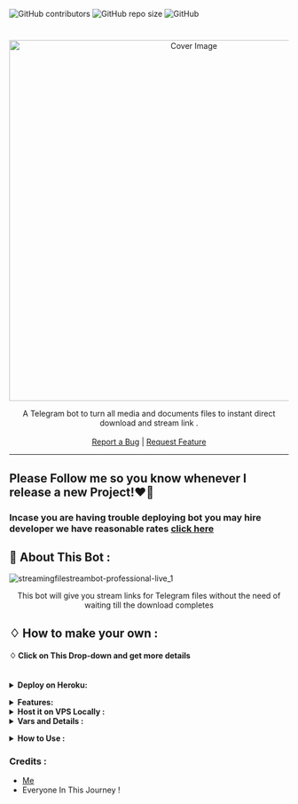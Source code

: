 ![GitHub contributors](https://img.shields.io/github/contributors/adarsh-goel/filestreambot-pro?style=flat&color=green)
![GitHub repo size](https://img.shields.io/github/repo-size/adarsh-goel/filestreambot-pro?color=green)
![GitHub](https://img.shields.io/github/license/adarsh-goel/filestreambot-pro?color=green)


<h1 align="center"></h1>
<p align="center"> 
  <img src="https://socialify.git.ci/adarsh-goel/filestreambot-pro/image?description=1&descriptionEditable=A%20very%20fast%20file%20streaming%20bot%20used%20for%20streaming%20and%20downloading%20movies&font=Source%20Code%20Pro&forks=1&issues=1&language=1&logo=https%3A%2F%2Fuser-images.githubusercontent.com%2F88939380%2F137127129-a86fc939-2931-4c66-b6f6-b57711a9eab7.png&owner=1&pattern=Circuit%20Board&pulls=1&stargazers=1&theme=Dark" alt="Cover Image" width="650">
  </a>
  
 <p align="center">
    A Telegram bot to turn all media and documents files to instant direct download and stream link .
    <br />
   </strong></a>
    <br />
    <a href="https://github.com/adarsh-goel/pro/issues">Report a Bug</a>
    |
    <a href="https://github.com/adarsh-goel/filestreambot-pro/issues">Request Feature</a>
  </p>


<hr>

## Please Follow me so you know whenever I release a new Project!❤️‍🔥
### Incase you are having trouble deploying bot you may hire developer we have reasonable rates [click here](https://t.me/+KvjFjOWicuZmOTQx)

## 🍁 About This Bot :

![streamingfilestreambot-professional-live_1](https://user-images.githubusercontent.com/88939380/137127129-a86fc939-2931-4c66-b6f6-b57711a9eab7.png)

</p>
<p align='center'>
    This bot will give you stream links for Telegram files without the need of waiting till the download completes
</p>


## ♢ How to make your own :


#### ♢ Click on This Drop-down and get more details
<br>
<details>
  <summary><b>Deploy on Heroku:</b></summary>


1. Fork This Repo
2. Click on the button to Deploy and follow steps

<h4> So Follow Above Steps 👆 and then deploy other wise bot won't work</h4>

Press the below button to Fast deploy on Heroku/Raiwlay
Either you could locally host or deploy on [Heroku](https://heroku.com)
### 💜 Heroku

[![Deploy](https://www.herokucdn.com/deploy/button.svg)](https://heroku.com/deploy?template=https://github.com/Surajkrmi6/filestreammi6)

<br>


then goto the <a href="#mandatory-vars">variables tab</a> for more info on setting up environmental variables. </details>

<details>
  <summary><b>Features:</b></summary>
  
<p>

🚀Features<p>
💥Superfast⚡️ download and stream links.<br>
💥No ads in generated links.<br>
💥Superfast interface.<br>
💥Along with the links you also get file information like name,size ,etc.<br>
💥Updates channel Support.<br>
💥Mongodb database support for broadcasting.<br>
💥Password Protection.<br>
💥User Freindly Interface.<br>
💥Ping check.<br>
💥User DC Check.<br>
💥Real time CPU , RAM , Internet usage. <br>
💥Custom Domain support. <br>
💥All unwanted code removed. <br>
💥A lot more tired of writing check out by deploying it. 
</details>
<details>
  <summary><b>Host it on VPS Locally :</b></summary>


```py
git clone https://github.com/adarsh-goel/filestreambot-pro
cd filestreambot-pro
virtualenv -p /usr/bin/python3 venv
. ./venv/bin/activate
pip install -r requirements.txt
python3 -m Adarsh
```

and to stop the whole bot,
 do <kbd>CTRL</kbd>+<kbd>C</kbd>

Setting up things

If you're on Heroku, just add these in the Environmental Variables
or if you're Locally hosting, create a file named `config.env` in the root directory and add all the variables there.
An example of `config.env` file:

```py
API_ID=12345
API_HASH=esx576f8738x883f3sfzx83
BOT_TOKEN=55838383:yourtbottokenhere
BIN_CHANNEL=-100
PORT=8080
FQDN=your_server_ip
OWNER_ID=your_user_id
DATABASE_URL=mongodb_uri
```
  </details>

<details>
  <summary><b>Vars and Details :</b></summary>

`API_ID` : Goto [my.telegram.org](https://my.telegram.org) to obtain this.

`API_HASH` : Goto [my.telegram.org](https://my.telegram.org) to obtain this.
  
`MY_PASS` : Bot PASSWORD

`BOT_TOKEN` : Get the bot token from [@BotFather](https://telegram.dog/BotFather)

`BIN_CHANNEL` : Create a new channel (private/public), add [@missrose_bot](https://telegram.dog/MissRose_bot) as admin to the channel and type /id. Now copy paste the ID into this field.
  
`OWNER_USERNAME` : U should be knowing it afterall it's your username dont remember it? just go to settings!

`OWNER_ID` : Your Telegram User ID

`DATABASE_URL` : MongoDB URI for saving User IDs when they first Start the Bot. We will use that for Broadcasting to them. I will try to add more features related with Database. If you need help to get the URI you can click on logo below!

[![mongo](https://telegra.ph/file/fd68906852c71fdd68bef.jpg)](https://www.youtube.com/watch?v=HhHzCfrqsoE)

 Option Vars

`UPDATES_CHANNEL` : Put a Public Channel Username, so every user have to Join that channel to use the bot. Must add bot to channel as Admin to work properly.

`BANNED_CHANNELS` : Put IDs of Banned Channels where bot will not work. You can add multiple IDs & separate with <kbd>Space</kbd>.

`SLEEP_THRESHOLD` : Set a sleep threshold for flood wait exceptions happening globally in this telegram bot instance, below which any request that raises a flood wait will be automatically invoked again after sleeping for the required amount of time. Flood wait exceptions requiring higher waiting times will be raised. Defaults to 60 seconds.

`WORKERS` : Number of maximum concurrent workers for handling incoming updates. Defaults to `3`

`PORT` : The port that you want your webapp to be listened to. Defaults to `8080`

`WEB_SERVER_BIND_ADDRESS` : Your server bind adress. Defauls to `0.0.0.0`

`NO_PORT` : If you don't want your port to be displayed. You should point your `PORT` to `80` (http) or `443` (https) for the links to work. Ignore this if you're on Heroku.

`FQDN` :  A Fully Qualified Domain Name if present. Defaults to `WEB_SERVER_BIND_ADDRESS` </details>

<details>
  <summary><b>How to Use :</b></summary>

:warning: **Before using the  bot, don't forget to add the bot to the `BIN_CHANNEL` as an Admin**
 
`/start` : To check if the bot is alive or not.

To get an instant stream link, just forward any media to the bot and boom, its fast af.
  
![image](https://user-images.githubusercontent.com/88939380/145798095-3cdad108-96b0-4391-a540-cad144d6b864.png)


### Channel Support
Bot also Supported with Channels. Just add bot Channel as Admin. If any new file comes in Channel it will edit it with **Get Download Link** Button. </details>

### Credits : 

- [Me](https://github.com/adarsh-goel)
- Everyone In This Journey !
